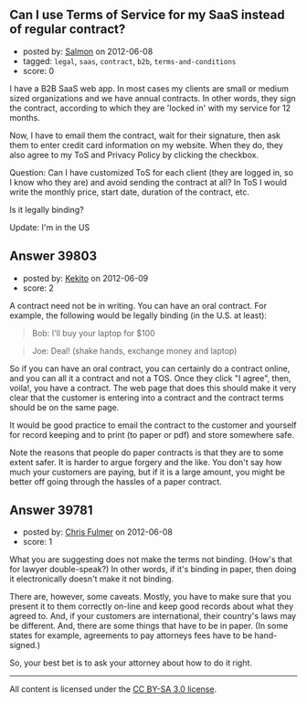 ## Can I use Terms of Service for my SaaS instead of regular contract?

- posted by: [Salmon](https://stackexchange.com/users/-1/5445-salmon) on 2012-06-08
- tagged: `legal`, `saas`, `contract`, `b2b`, `terms-and-conditions`
- score: 0

I have a B2B SaaS web app. In most cases my clients are small or medium sized organizations and we have annual contracts. In other words, they sign the contract, according to which they are 'locked in' with my service for 12 months.

Now, I have to email them the contract, wait for their signature, then ask them to enter credit card information on my website. When they do, they also agree to my ToS and Privacy Policy by clicking the checkbox. 

Question: Can I have customized ToS for each client (they are logged in, so I know who they are) and avoid sending the contract at all? In ToS I would write the monthly price, start date, duration of the contract, etc. 

Is it legally binding?

Update: I'm in the US


## Answer 39803

- posted by: [Kekito](https://stackexchange.com/users/-1/5898-kekito) on 2012-06-09
- score: 2

A contract need not be in writing.  You can have an oral contract.  For example, the following would be legally binding (in the U.S. at least):

> Bob: I'll buy your laptop for $100

> Joe: Deal!  (shake hands, exchange money and laptop)

So if you can have an oral contract, you can certainly do a contract online, and you can all it a contract and not a TOS.  Once they click "I agree", then, voila!, you have a contract. The web page that does this should make it very clear that the customer is entering into a contract and the contract terms should be on the same page.

It would be good practice to email the contract to the customer and yourself for record keeping and to print (to paper or pdf) and store somewhere safe.

Note the reasons that people do paper contracts is that they are to some extent safer.  It is harder to argue forgery and the like.  You don't say how much your customers are paying, but if it is a large amount, you might be better off going through the hassles of a paper contract.



## Answer 39781

- posted by: [Chris Fulmer](https://stackexchange.com/users/-1/17026-chris-fulmer) on 2012-06-08
- score: 1

What you are suggesting does not make the terms not binding.  (How's that for lawyer double-speak?)  In other words, if it's binding in paper, then doing it electronically doesn't make it not binding.

There are, however, some caveats.  Mostly, you have to make sure that you present it to them correctly on-line and keep good records about what they agreed to. And, if your customers are international, their country's laws may be different.  And, there are some things that have to be in paper.  (In some states for example, agreements to pay attorneys fees have to be hand-signed.)

So, your best bet is to ask your attorney about how to do it right.  



---

All content is licensed under the [CC BY-SA 3.0 license](https://creativecommons.org/licenses/by-sa/3.0/).
